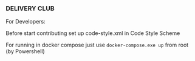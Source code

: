 ### DELIVERY CLUB

For Developers:

Before start contributing set up code-style.xml in Code Style Scheme


For running in docker compose just use ```docker-compose.exe up``` from root (by Powershell)
